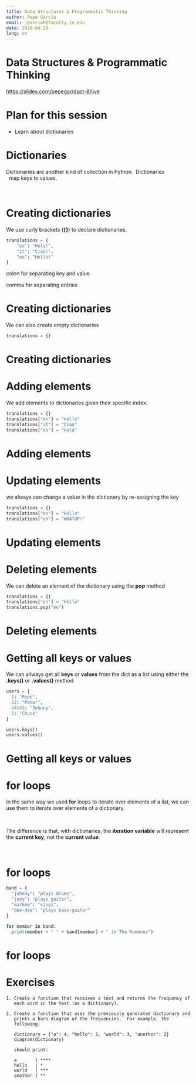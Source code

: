 ```yaml
---
title: Data Structures & Programmatic Thinking
author: Pepe García
email: jgarciah@faculty.ie.edu
date: 2020-04-20
lang: en
---
```


Data Structures & Programmatic Thinking
=======================================

https://slides.com/pepegar/dspt-8/live

Plan for this session
=====================

-   Learn about dictionaries

Dictionaries
============

Dictionaries are another kind of collection in Python.  Dictionaries\
  map keys to values.

 


Creating dictionaries
=====================

We use curly brackets (**{}**) to declare dictionaries.

```python
translations = {
    "es": "Hola!",
    "it": "Ciao!",
    "en": "Hello!"
}
```

colon for separating key and value

comma for separating entries

Creating dictionaries
=====================

We can also create empty dictionaries

```python
translations = {}
```

Creating dictionaries
=====================

Adding elements
===============

We add elements to dictionaries given their specific index:

```python
translations = {}
translations["en"] = "Hello"
translations["it"] = "Ciao"
translations["es"] = "Hola"
```

Adding elements
===============

Updating elements
=================

we always can change a value in the dictionary by re-assigning the key

```python
translations = {}
translations["en"] = "Hello"
translations["en"] = "WHATUP!"
```

Updating elements
=================

Deleting elements
=================

We can delete an element of the dictionary using the **pop** method

```python
translations = {}
translations["en"] = "Hello"
translations.pop("en")
```

Deleting elements
=================

Getting all keys or values
==========================

We can allways get all **keys** or **values** from the dict as a list
using either the **.keys()** or **.values()** method

```python
users = {
  1: "Pepe",
  22: "Peter",
  44143: "Johnny",
  2: "Chuck"
}

users.keys()
users.values()
```

Getting all keys or values
==========================

for loops
=========

In the same way we used **for** loops to iterate over elements of a
list, we can use them to iterate over elements of a dictionary.

 

The difference is that, with dictionaries, the **iteration variable**
will represent the **current key**, not the **current value**.

 

for loops
=========

```python
band = {
  "johnny": "plays drums",
  "joey": "plays guitar",
  "markee": "sings",
  "dee-dee": "plays bass-guitar"
}

for member in band:
  print(member + " " + band[member] + " in The Ramones")
```

for loops
=========

Exercises
=========

``` {.tex}
1. Create a function that receives a text and returns the frequency of
   each word in the text (as a dictionary).

2. Create a function that uses the previously generated dictionary and
   prints a bars diagram of the frequencies.  For example, the
   following:

   dictionary = {"a": 4, "hello": 1, "world": 3, "another": 2}
   diagram(dictionary)

   should print:

   a       | ****
   hello   | *
   world   | ***
   another | **  
```
